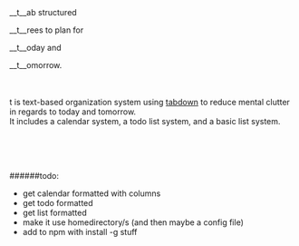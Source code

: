 
<br>
<br>

__t__ab structured

__t__rees to plan for 

__t__oday and 

__t__omorrow.
<br>
<br>
<br>

t is text-based organization system using [tabdown](https://github.com/freshdried/tabdown.git) to reduce mental clutter in regards to today and tomorrow.<br>It includes a calendar system, a todo list system, and a basic list system.

<br>
<br>
<br>

######todo:
- get calendar formatted with columns
- get todo formatted
- get list formatted
- make it use homedirectory/s (and then maybe a config file)
- add to npm with install -g stuff
